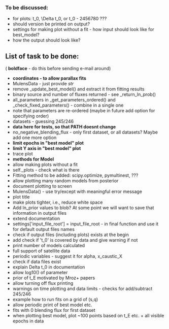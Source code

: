 ### To be discussed:

- for plots: t_0, \Delta t_0, or t_0 - 2456780 ???
- should version be printed on output?
- settings for making plot without a fit - how input should look like for best_model?
- how the output should look like?


## List of task to be done:

( **boldface** - do this before sending e-mail around)

- **coordinates - to allow parallax fits**
- MulensData - just provide *str*
- remove _update_best_model() and extract it from fitting results
- binary source and number of fluxes returned - see _return_ln_prob()
- all_parameters in _get_parameters_ordered() and _check_fixed_parameters() - combine in a single one
- note that parameters are re-ordered (maybe in future add option for specifying order)
- datasets - guessing 245/246
- **data here for tests, so that PATH doesnt change**
- no_negative_blending_flux - only first dataset, or all datasets? Maybe add one more option
- **limit epochs in "best model" plot**
- **limit Y axis in "best model" plot**
- trace plot
- **methods for Model**
- allow making plots without a fit
- self._plots - check what is there
- Fitting method to be added: scipy.optimize, pymultinest, ???
- allow plotting many random models from posterior
- document plotting to screen
- MulensData() - use try/except with meaningful error message
- plot title
- make plots tighter, i.e., reduce white space
- Add ln_prior values to blob? At some point we will want to save that information in output files
- extend documentation
- settings['input_file_root'] = input_file_root - in final function and use it for default output files names
- check if output files (including plots) exists at the begin
- add check if 't_0' is covered by data and give warning if not
- print number of models calculated
- full support of satellite data
- periodic variables - suggest it for alpha, x_caustic_X
- check if data files exist
- explain Delta t_0 in documentation
- allow log10() of parameter
- prior of t_E motivated by Mroz+ papers
- allow turning off flux printing
- warnings on time plotting and data limits - checks for add/subtract 245/246
- example how to run fits on a grid of (s,q)
- allow periodic print of best model etc.
- fits with 0 blending flux for first dataset
- when plotting best model, plot ~100 points based on t_E etc. + all visible epochs in data
